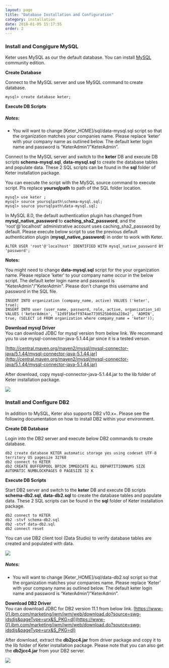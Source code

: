 ```yaml
---
layout: page
title: "Database Installation and Configuration"
category: installation
date: 2018-01-05 15:17:55
order: 2
---
```

### Install and Congigure MySQL

Keter uses MySQL as our the default database. You can install [MySQL](https://dev.mysql.com/downloads/mysql/) community edition.  


**Create Database**   

Connect to the MySQL server and use MySQL command to create database. 
``` 
mysql> create database keter;
```  

**Execute DB Scripts**  

##### Notes:
- You will want to change [Keter_HOME]/sql/data-mysql.sql script so that  the organization matches your companies name. Please replace ‘keter’ with your company name as outlined below.  The default keter login name and password is “KeterAdmin”/”KeterAdmin”.  


Connect to the MySQL server and switch to the **keter** DB and execute DB scripts **schema-mysql.sql**, **data-mysql.sql** to create the database tables and populate data. These 2 SQL scripts can be found in the **sql** folder of Keter installation package.

You can execute the script with the MySQL source command to execute script. Pls replace **yoursqlpath** to path of the SQL folder location.

``` 
mysql> use keter ;
mysql> source yoursqlpath\schema-mysql.sql;
mysql> source yoursqlpath\data-mysql.sql;
```  

In MySQL 8.0, the default authentication plugin has changed from **mysql_native_password** to **caching_sha2_password**, and the 'root'@'localhost' administrative account uses caching_sha2_password by default. Please execute below script to use the previous default authentication plugin (**mysql_native_password**) in order to work with Keter.

``` 
ALTER USER 'root'@'localhost' IDENTIFIED WITH mysql_native_password BY 'password';
```

**Notes:**   

You might need to change **data-mysql.sql** script for the your organization name. Please  replace 'keter' to your company name occur in the below script. The default keter login name and password is "KeterAdmin"/"KeterAdmin". Please don't change this username and password in the SQL file.

``` 
INSERT INTO organization (company_name, active) VALUES ('keter', true);
INSERT INTO user (user_name, password, role, active, organization_id) 
VALUES ('keterAdmin', '12d9f16eff974ae7730525b0dda228e2', 'ADMIN', true, (SELECT id FROM organization where company_name = 'keter'));
```  
**Download mysql Driver**  
You can download JDBC for mysql version  from below link. We recommand you to use mysql-connector-java-5.1.44.jar since it is a tested verson.   

[http://central.maven.org/maven2/mysql/mysql-connector-java/5.1.44/mysql-connector-java-5.1.44.jar](http://central.maven.org/maven2/mysql/mysql-connector-java/5.1.44/mysql-connector-java-5.1.44.jar) 

After download,  copy mysql-connector-java-5.1.44.jar to the lib folder of Keter installation package.      

![][mysqldriver]    


### Install and Configure DB2

In addition to MySQL, Keter also supports DB2 v10.x+.  Please see the following documentation on how to install DB2 within your environment. 

**Create DB Database**   

Login into the DB2 server and execute below DB2 commands to create database. 
``` 
db2 create database KETER automatic storage yes using codeset UTF-8 territory US pagesize 32768
db2 connect to KETER
db2 CREATE BUFFERPOOL BP32K IMMEDIATE ALL DBPARTITIONNUMS SIZE AUTOMATIC NUMBLOCKPAGES 0 PAGESIZE 32 K
``` 

**Execute DB Scripts**  


Start DB2 server and switch to the **keter** DB and execute DB scripts **schema-db2.sql**, **data-db2.sql** to create the database tables and populate data. These 2 SQL scripts can be found in the **sql** folder of Keter installation package.


``` 
db2 connect to KETER
db2 -stvf schema-db2.sql
db2 -stvf data-db2.sql
db2 connect reset
```  

You can use DB2 client tool (Data Studio) to verify database tables are created and populated with data.

![][db2]   

##### Notes:
- You will want to change [Keter_HOME]/sql/data-db2.sql script so that   the organization matches your companies name. Please replace ‘Keter’ with your company name as outlined below.  The default keter login name and password is “KeterAdmin”/”KeterAdmin”.  



**Download DB2 Driver**  
You can download JDBC for DB2 version 11.1 from below link. 
[https://www-01.ibm.com/marketing/iwm/iwm/web/download.do?source=swg-idsdjs&pageType=urx&S_PKG=dl](https://www-01.ibm.com/marketing/iwm/iwm/web/download.do?source=swg-idsdjs&pageType=urx&S_PKG=dl) 

After download, extract the **db2jcc4.jar** from driver package and copy it to the lib folder of Keter installation package. Please note that you can also get the **db2jcc4.jar** from your DB2 server.

![][db2driver]  

[db2]: ../images/install/dbtable.png 
[db2driver]: ../images/install/db2driver.png 
[mysqldriver]: ../images/install/mysqldriver.png 
